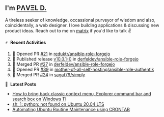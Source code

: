 ## I'm [PΛVΞL D.][homepage]

A tireless seeker of knowledge, occassional purveyor of wisdom and also, coincidentally, a web designer. I love building applications & discussing new product ideas. Reach out to me on [matrix][matrixto] if you'd like to talk ✌️


[homepage]: https://l.dimov.xyz/page?ref=github.com
[matrixto]: https://l.dimov.xyz/matrix?ref=github.com
[github]: https://l.dimov.xyz/github?ref=github.com

:zap: &nbsp;**Recent Activities**
  
<!--START_SECTION:activity-->
1. 💪 Opened PR [#21](https://github.com/reduktr/ansible-role-forgejo/pull/21) in [reduktr/ansible-role-forgejo](https://github.com/reduktr/ansible-role-forgejo)
2. 🚀 Published release [v10.0.1-0](https://github.com/derfeldev/ansible-role-forgejo/releases/tag/v10.0.1-0) in [derfeldev/ansible-role-forgejo](https://github.com/derfeldev/ansible-role-forgejo)
3. 🎉 Merged PR [#27](https://github.com/derfeldev/ansible-role-forgejo/pull/27) in [derfeldev/ansible-role-forgejo](https://github.com/derfeldev/ansible-role-forgejo)
4. 💪 Opened PR [#39](https://github.com/mother-of-all-self-hosting/ansible-role-authentik/pull/39) in [mother-of-all-self-hosting/ansible-role-authentik](https://github.com/mother-of-all-self-hosting/ansible-role-authentik)
5. 🎉 Merged PR [#24](https://github.com/sagat79/simply/pull/24) in [sagat79/simply](https://github.com/sagat79/simply)
<!--END_SECTION:activity-->

📑 &nbsp;**Latest Posts**

<!-- DIMOV-POST-LIST:START -->
- [How to bring back classic context menu, Explorer command bar and search box on Windows 11](https://www.dimov.xyz/how-to-bring-back-classic-context-menu-explorer-command-bar-and-search-box-on-windows-11/)
- [sh: 1: python: not found on Ubuntu 20.04 LTS](https://www.dimov.xyz/sh-1-python-not-found/)
- [Automating Ubuntu Routine Maintenance using CRONTAB](https://www.dimov.xyz/automating-ubuntu-routine-maintenance-using-crontab/)
<!-- DIMOV-POST-LIST:END -->
